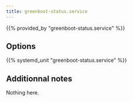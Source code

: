 ```yaml
---
title: greenboot-status.service
---
```


{{% provided_by "greenboot-status.service" %}}

## Options

{{% systemd_unit "greenboot-status.service" %}}

## Additionnal notes

Nothing here.